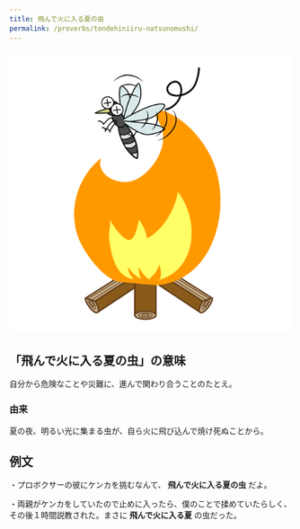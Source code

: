 ```yaml
---
title: 飛んで火に入る夏の虫
permalink: /proverbs/tondehiniiru-natsunomushi/
---
```


![](/assets/images/proverbs/5413.png)

## 「飛んで火に入る夏の虫」の意味

自分から危険なことや災難に、進んで関わり合うことのたとえ。  
  
### 由来

夏の夜、明るい光に集まる虫が、自ら火に飛び込んで焼け死ぬことから。

## 例文

・プロボクサーの彼にケンカを挑むなんて、 **飛んで火に入る夏の虫** だよ。

・両親がケンカをしていたので止めに入ったら、僕のことで揉めていたらしく、その後１時間説教された。まさに **飛んで火に入る夏** の虫だった。
